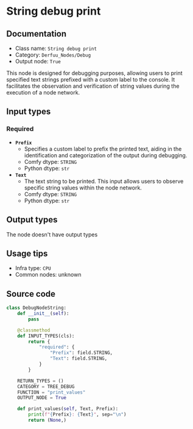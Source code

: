 # String debug print
## Documentation
- Class name: `String debug print`
- Category: `Derfuu_Nodes/Debug`
- Output node: `True`

This node is designed for debugging purposes, allowing users to print specified text strings prefixed with a custom label to the console. It facilitates the observation and verification of string values during the execution of a node network.
## Input types
### Required
- **`Prefix`**
    - Specifies a custom label to prefix the printed text, aiding in the identification and categorization of the output during debugging.
    - Comfy dtype: `STRING`
    - Python dtype: `str`
- **`Text`**
    - The text string to be printed. This input allows users to observe specific string values within the node network.
    - Comfy dtype: `STRING`
    - Python dtype: `str`
## Output types
The node doesn't have output types
## Usage tips
- Infra type: `CPU`
- Common nodes: unknown


## Source code
```python
class DebugNodeString:
    def __init__(self):
        pass

    @classmethod
    def INPUT_TYPES(cls):
        return {
            "required": {
                "Prefix": field.STRING,
                "Text": field.STRING,
            }
        }

    RETURN_TYPES = ()
    CATEGORY = TREE_DEBUG
    FUNCTION = "print_values"
    OUTPUT_NODE = True

    def print_values(self, Text, Prefix):
        print(f"{Prefix}: {Text}", sep="\n")
        return (None,)

```
